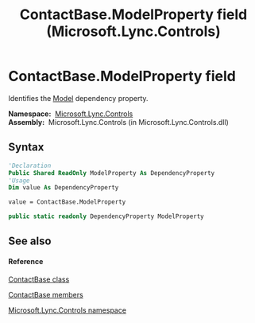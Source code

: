 ﻿---
title: ContactBase.ModelProperty field (Microsoft.Lync.Controls)
TOCTitle: ModelProperty field
ms:assetid: F:Microsoft.Lync.Controls.ContactBase.ModelProperty_DI_3_UC_OCS14MrefLyncWPF
ms:mtpsurl: https://msdn.microsoft.com/en-us/library/microsoft.lync.controls.contactbase.modelproperty_di_3_uc_ocs14mreflyncwpf(v=office.15)
ms:contentKeyID: 48599409
ms.date: 07/28/2014
mtps_version: v=office.15
f1_keywords:
- Microsoft.Lync.Controls.ContactBase.ModelProperty
dev_langs:
- CSharp
- JScript
- VB
- other
---

# ContactBase.ModelProperty field

Identifies the [Model](contactbase-model-property-microsoft-lync-controls_1.md) dependency property.

**Namespace:**  [Microsoft.Lync.Controls](microsoft-lync-controls-namespace_1.md)  
**Assembly:**  Microsoft.Lync.Controls (in Microsoft.Lync.Controls.dll)

## Syntax

``` vb
'Declaration
Public Shared ReadOnly ModelProperty As DependencyProperty
'Usage
Dim value As DependencyProperty

value = ContactBase.ModelProperty
```

``` csharp
public static readonly DependencyProperty ModelProperty
```

## See also

#### Reference

[ContactBase class](contactbase-class-microsoft-lync-controls_1.md)

[ContactBase members](contactbase-members-microsoft-lync-controls_1.md)

[Microsoft.Lync.Controls namespace](microsoft-lync-controls-namespace_1.md)

